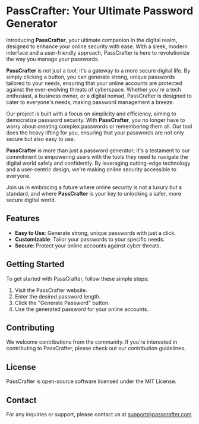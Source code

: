 # PassCrafter: Your Ultimate Password Generator

Introducing **PassCrafter**, your ultimate companion in the digital realm, designed to enhance your online security with ease. With a sleek, modern interface and a user-friendly approach, PassCrafter is here to revolutionize the way you manage your passwords.

**PassCrafter** is not just a tool; it's a gateway to a more secure digital life. By simply clicking a button, you can generate strong, unique passwords tailored to your needs, ensuring that your online accounts are protected against the ever-evolving threats of cyberspace. Whether you're a tech enthusiast, a business owner, or a digital nomad, PassCrafter is designed to cater to everyone's needs, making password management a breeze.

Our project is built with a focus on simplicity and efficiency, aiming to democratize password security. With **PassCrafter**, you no longer have to worry about creating complex passwords or remembering them all. Our tool does the heavy lifting for you, ensuring that your passwords are not only secure but also easy to use.

**PassCrafter** is more than just a password generator; it's a testament to our commitment to empowering users with the tools they need to navigate the digital world safely and confidently. By leveraging cutting-edge technology and a user-centric design, we're making online security accessible to everyone.

Join us in embracing a future where online security is not a luxury but a standard, and where **PassCrafter** is your key to unlocking a safer, more secure digital world.

## Features

- **Easy to Use**: Generate strong, unique passwords with just a click.
- **Customizable**: Tailor your passwords to your specific needs.
- **Secure**: Protect your online accounts against cyber threats.

## Getting Started

To get started with PassCrafter, follow these simple steps:

1. Visit the PassCrafter website.
2. Enter the desired password length.
3. Click the "Generate Password" button.
4. Use the generated password for your online accounts.

## Contributing

We welcome contributions from the community. If you're interested in contributing to PassCrafter, please check out our contribution guidelines.

## License

PassCrafter is open-source software licensed under the MIT License.

## Contact

For any inquiries or support, please contact us at support@passcrafter.com.

